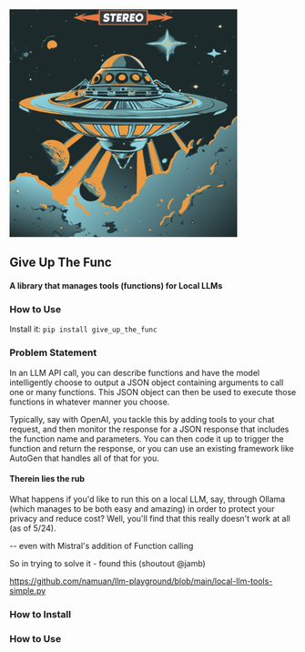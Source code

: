 <IMG src="./assets/recraft_ai_flying-saucer-70s-album-cover.png" width=400 alt="square image resembling a 70s album cover by Funkadelic, made by recraft.ai">

## Give Up The Func

#### A library that manages tools (functions) for Local LLMs

### How to Use

Install it:
`pip install give_up_the_func`




### Problem Statement

In an LLM API call, you can describe functions and have the model intelligently choose to output a JSON object containing arguments to call one or many functions. This JSON object can then be used to execute 
those functions in whatever manner you choose.

Typically, say with OpenAI, you tackle this by adding tools to your chat request, and then monitor the response for
a JSON response that includes the function name and parameters.  You can then code it up to trigger the function and return the response, or you can use an existing framework like AutoGen that handles all of that for you.

#### Therein lies the rub

What happens if you'd like to run this on a local LLM, say, through Ollama (which manages to be both easy and amazing) in order to protect your privacy and reduce cost?  Well, you'll find that this really doesn't work at all (as of 5/24).

 -- even with Mistral's addition of Function calling 

So in trying to solve it - found this (shoutout @jamb)

https://github.com/namuan/llm-playground/blob/main/local-llm-tools-simple.py

### How to Install

### How to Use
